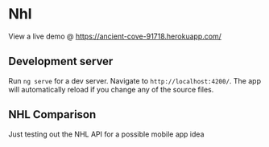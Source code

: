 # Nhl

View a live demo @ https://ancient-cove-91718.herokuapp.com/

## Development server

Run `ng serve` for a dev server. Navigate to `http://localhost:4200/`. The app will automatically reload if you change any of the source files.

## NHL Comparison

Just testing out the NHL API for a possible mobile app idea
